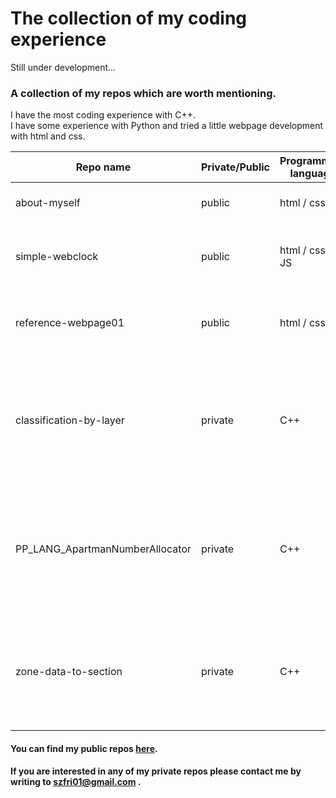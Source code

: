 # The collection of my coding experience

Still under development...
### A collection of my repos which are worth mentioning.
I have the most coding experience with C++.  
I have some experience with Python and tried a little webpage development with html and css.  

| Repo name | Private/Public | Programming language | Brief | Year |
| --- | --- | --- | --- | --- |
| about-myself | public | html / css | a little introductory webpage | 2022 |
| simple-webclock | public | html / css / JS | a webpage exercise with an animated clock | 2022 |
| reference-webpage01 | public | html / css | final project of a webpage development course | 2022 |
| classification-by-layer | private | C++ | Archicad Add-On developed with Archicad API - sets classification of elements based on their layers | 2023 |
| PP_LANG_ApartmanNumberAllocator | private | C++ | Archicad Add-On developed with Archicad API - numbers apartmans of a residential project | 2022 |
| zone-data-to-section | private | C++ | Archicad Add-On developed with Archicad API - automated labelling of zones in section view | 2023 |
  
#### You can find my public repos [here](https://github.com/SzokeFerenc?tab=repositories).  
#### If you are interested in any of my private repos please contact me by writing to szfri01@gmail.com .
